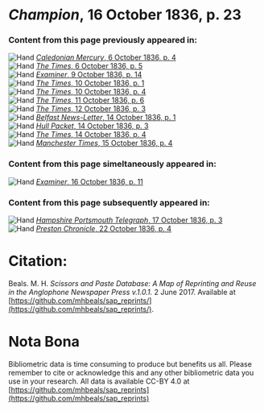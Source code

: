 # *Champion*, 16 October 1836, p. 23  
  
### Content from this page previously appeared in:  
![Hand](http://scissorsandpaste.net/wp-content/uploads/2017/06/smallhandpointer.png) [*Caledonian Mercury*, 6 October 1836, p. 4](https://mhbeals.github.io/sap_html/Caledonian-Mercury/Caledonian-Mercury-6-October-1836-p-4)  
![Hand](http://scissorsandpaste.net/wp-content/uploads/2017/06/smallhandpointer.png) [*The Times*, 6 October 1836, p. 5](https://mhbeals.github.io/sap_html/The-Times/The-Times-6-October-1836-p-5)  
![Hand](http://scissorsandpaste.net/wp-content/uploads/2017/06/smallhandpointer.png) [*Examiner*, 9 October 1836, p. 14](https://mhbeals.github.io/sap_html/Examiner/Examiner-9-October-1836-p-14)  
![Hand](http://scissorsandpaste.net/wp-content/uploads/2017/06/smallhandpointer.png) [*The Times*, 10 October 1836, p. 1](https://mhbeals.github.io/sap_html/The-Times/The-Times-10-October-1836-p-1)  
![Hand](http://scissorsandpaste.net/wp-content/uploads/2017/06/smallhandpointer.png) [*The Times*, 10 October 1836, p. 4](https://mhbeals.github.io/sap_html/The-Times/The-Times-10-October-1836-p-4)  
![Hand](http://scissorsandpaste.net/wp-content/uploads/2017/06/smallhandpointer.png) [*The Times*, 11 October 1836, p. 6](https://mhbeals.github.io/sap_html/The-Times/The-Times-11-October-1836-p-6)  
![Hand](http://scissorsandpaste.net/wp-content/uploads/2017/06/smallhandpointer.png) [*The Times*, 12 October 1836, p. 3](https://mhbeals.github.io/sap_html/The-Times/The-Times-12-October-1836-p-3)  
![Hand](http://scissorsandpaste.net/wp-content/uploads/2017/06/smallhandpointer.png) [*Belfast News-Letter*, 14 October 1836, p. 1](https://mhbeals.github.io/sap_html/Belfast-News-Letter/Belfast-News-Letter-14-October-1836-p-1)  
![Hand](http://scissorsandpaste.net/wp-content/uploads/2017/06/smallhandpointer.png) [*Hull Packet*, 14 October 1836, p. 3](https://mhbeals.github.io/sap_html/Hull-Packet/Hull-Packet-14-October-1836-p-3)  
![Hand](http://scissorsandpaste.net/wp-content/uploads/2017/06/smallhandpointer.png) [*The Times*, 14 October 1836, p. 4](https://mhbeals.github.io/sap_html/The-Times/The-Times-14-October-1836-p-4)  
![Hand](http://scissorsandpaste.net/wp-content/uploads/2017/06/smallhandpointer.png) [*Manchester Times*, 15 October 1836, p. 4](https://mhbeals.github.io/sap_html/Manchester-Times/Manchester-Times-15-October-1836-p-4)  
  
### Content from this page simeltaneously appeared in:  
![Hand](http://scissorsandpaste.net/wp-content/uploads/2017/06/smallhandpointer.png) [*Examiner*, 16 October 1836, p. 11](https://mhbeals.github.io/sap_html/Examiner/Examiner-16-October-1836-p-11)  
  
### Content from this page subsequently appeared in:  
![Hand](http://scissorsandpaste.net/wp-content/uploads/2017/06/smallhandpointer.png) [*Hampshire Portsmouth Telegraph*, 17 October 1836, p. 3](https://mhbeals.github.io/sap_html/Hampshire-Portsmouth-Telegraph/Hampshire-Portsmouth-Telegraph-17-October-1836-p-3)  
![Hand](http://scissorsandpaste.net/wp-content/uploads/2017/06/smallhandpointer.png) [*Preston Chronicle*, 22 October 1836, p. 4](https://mhbeals.github.io/sap_html/Preston-Chronicle/Preston-Chronicle-22-October-1836-p-4)  


# Citation: 

Beals. M. H. *Scissors and Paste Database: A Map of Reprinting and Reuse in the Anglophone Newspaper Press v.1.0.1.* 2 June 2017. Available at [https://github.com/mhbeals/sap_reprints/](https://github.com/mhbeals/sap_reprints/). 

# Nota Bona

Bibliometric data is time consuming to produce but benefits us all. Please remember to cite or acknowledge this and any other bibliometric data you use in your research. All data is available CC-BY 4.0 at [https://github.com/mhbeals/sap_reprints](https://github.com/mhbeals/sap_reprints)